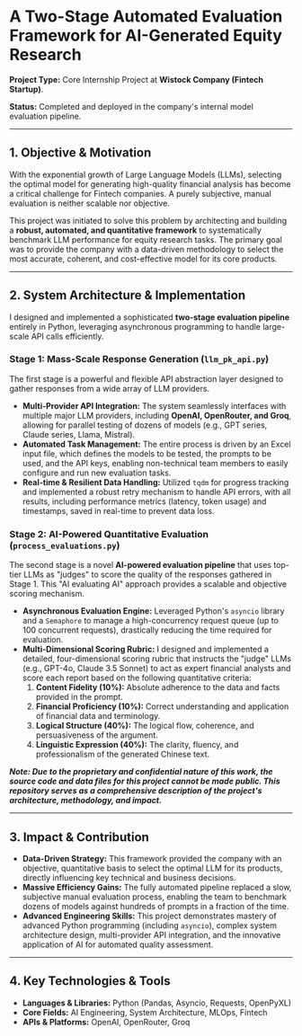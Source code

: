 # A Two-Stage Automated Evaluation Framework for AI-Generated Equity Research

**Project Type:** Core Internship Project at **Wistock Company (Fintech Startup)**.

**Status:** Completed and deployed in the company's internal model evaluation pipeline.

---

## 1. Objective & Motivation

With the exponential growth of Large Language Models (LLMs), selecting the optimal model for generating high-quality financial analysis has become a critical challenge for Fintech companies. A purely subjective, manual evaluation is neither scalable nor objective.

This project was initiated to solve this problem by architecting and building a **robust, automated, and quantitative framework** to systematically benchmark LLM performance for equity research tasks. The primary goal was to provide the company with a data-driven methodology to select the most accurate, coherent, and cost-effective model for its core products.

---

## 2. System Architecture & Implementation

I designed and implemented a sophisticated **two-stage evaluation pipeline** entirely in Python, leveraging asynchronous programming to handle large-scale API calls efficiently.

### Stage 1: Mass-Scale Response Generation (`llm_pk_api.py`)

The first stage is a powerful and flexible API abstraction layer designed to gather responses from a wide array of LLM providers.

* **Multi-Provider API Integration:** The system seamlessly interfaces with multiple major LLM providers, including **OpenAI, OpenRouter, and Groq**, allowing for parallel testing of dozens of models (e.g., GPT series, Claude series, Llama, Mistral).
* **Automated Task Management:** The entire process is driven by an Excel input file, which defines the models to be tested, the prompts to be used, and the API keys, enabling non-technical team members to easily configure and run new evaluation tasks.
* **Real-time & Resilient Data Handling:** Utilized `tqdm` for progress tracking and implemented a robust retry mechanism to handle API errors, with all results, including performance metrics (latency, token usage) and timestamps, saved in real-time to prevent data loss.

### Stage 2: AI-Powered Quantitative Evaluation (`process_evaluations.py`)

The second stage is a novel **AI-powered evaluation pipeline** that uses top-tier LLMs as "judges" to score the quality of the responses gathered in Stage 1. This "AI evaluating AI" approach provides a scalable and objective scoring mechanism.

* **Asynchronous Evaluation Engine:** Leveraged Python's `asyncio` library and a `Semaphore` to manage a high-concurrency request queue (up to 100 concurrent requests), drastically reducing the time required for evaluation.
* **Multi-Dimensional Scoring Rubric:** I designed and implemented a detailed, four-dimensional scoring rubric that instructs the "judge" LLMs (e.g., GPT-4o, Claude 3.5 Sonnet) to act as expert financial analysts and score each report based on the following quantitative criteria:
    1.  **Content Fidelity (10%):** Absolute adherence to the data and facts provided in the prompt.
    2.  **Financial Proficiency (10%):** Correct understanding and application of financial data and terminology.
    3.  **Logical Structure (40%):** The logical flow, coherence, and persuasiveness of the argument.
    4.  **Linguistic Expression (40%):** The clarity, fluency, and professionalism of the generated Chinese text.

***Note: Due to the proprietary and confidential nature of this work, the source code and data files for this project cannot be made public. This repository serves as a comprehensive description of the project's architecture, methodology, and impact.***

---

## 3. Impact & Contribution

* **Data-Driven Strategy:** This framework provided the company with an objective, quantitative basis to select the optimal LLM for its products, directly influencing key technical and business decisions.
* **Massive Efficiency Gains:** The fully automated pipeline replaced a slow, subjective manual evaluation process, enabling the team to benchmark dozens of models against hundreds of prompts in a fraction of the time.
* **Advanced Engineering Skills:** This project demonstrates mastery of advanced Python programming (including `asyncio`), complex system architecture design, multi-provider API integration, and the innovative application of AI for automated quality assessment.

---

## 4. Key Technologies & Tools

* **Languages & Libraries:** Python (Pandas, Asyncio, Requests, OpenPyXL)
* **Core Fields:** AI Engineering, System Architecture, MLOps, Fintech
* **APIs & Platforms:** OpenAI, OpenRouter, Groq
